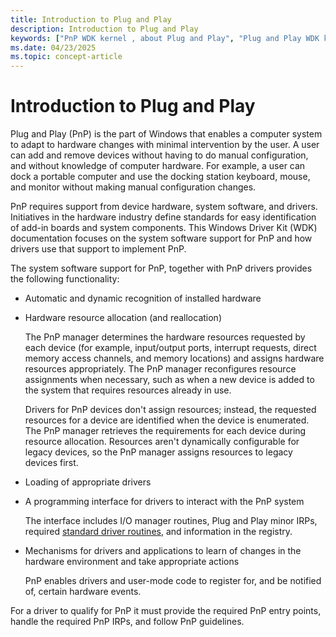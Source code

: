 ```yaml
---
title: Introduction to Plug and Play
description: Introduction to Plug and Play
keywords: ["PnP WDK kernel , about Plug and Play", "Plug and Play WDK kernel , about Plug and Play"]
ms.date: 04/23/2025
ms.topic: concept-article
---
```


# Introduction to Plug and Play

Plug and Play (PnP) is the part of Windows that enables a computer system to adapt to hardware changes with minimal intervention by the user. A user can add and remove devices without having to do manual configuration, and without knowledge of computer hardware. For example, a user can dock a portable computer and use the docking station keyboard, mouse, and monitor without making manual configuration changes.

PnP requires support from device hardware, system software, and drivers. Initiatives in the hardware industry define standards for easy identification of add-in boards and system components. This Windows Driver Kit (WDK) documentation focuses on the system software support for PnP and how drivers use that support to implement PnP.

The system software support for PnP, together with PnP drivers provides the following functionality:

- Automatic and dynamic recognition of installed hardware

- Hardware resource allocation (and reallocation)

    The PnP manager determines the hardware resources requested by each device (for example, input/output ports, interrupt requests, direct memory access channels, and memory locations) and assigns hardware resources appropriately. The PnP manager reconfigures resource assignments when necessary, such as when a new device is added to the system that requires resources already in use.

    Drivers for PnP devices don't assign resources; instead, the requested resources for a device are identified when the device is enumerated. The PnP manager retrieves the requirements for each device during resource allocation. Resources aren't dynamically configurable for legacy devices, so the PnP manager assigns resources to legacy devices first.

- Loading of appropriate drivers

- A programming interface for drivers to interact with the PnP system

    The interface includes I/O manager routines, Plug and Play minor IRPs, required [standard driver routines](./introduction-to-standard-driver-routines.md), and information in the registry.

- Mechanisms for drivers and applications to learn of changes in the hardware environment and take appropriate actions

    PnP enables drivers and user-mode code to register for, and be notified of, certain hardware events.

For a driver to qualify for PnP it must provide the required PnP entry points, handle the required PnP IRPs, and follow PnP guidelines.
